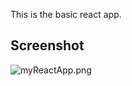 This is the basic react app.

## Screenshot
![myReactApp.png](https://live-websites.000webhostapp.com/React%20Basic%20App/myReactApp.png)
